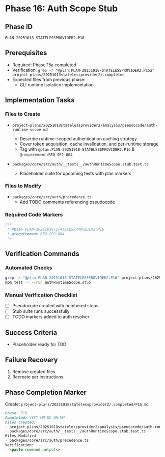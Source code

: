 # Phase 16: Auth Scope Stub

## Phase ID

`PLAN-20251018-STATELESSPROVIDER2.P16`

## Prerequisites

- Required: Phase 15a completed
- Verification: `grep -r "@plan:PLAN-20251018-STATELESSPROVIDER2.P15a" project-plans/20251018statelessprovider2/.completed`
- Expected files from previous phase:
  - CLI runtime isolation implementation

## Implementation Tasks

### Files to Create

- `project-plans/20251018statelessprovider2/analysis/pseudocode/auth-runtime-scope.md`
  - Describe runtime-scoped authentication caching strategy
  - Cover token acquisition, cache invalidation, and per-runtime storage
  - Tag with `@plan:PLAN-20251018-STATELESSPROVIDER2.P16` & `@requirement:REQ-SP2-004`

- `packages/core/src/auth/__tests__/authRuntimeScope.stub.test.ts`
  - Placeholder suite for upcoming tests with plan markers

### Files to Modify

- `packages/core/src/auth/precedence.ts`
  - Add TODO comments referencing pseudocode

### Required Code Markers

```typescript
/**
 * @plan PLAN-20251018-STATELESSPROVIDER2.P16
 * @requirement REQ-SP2-004
 */
```

## Verification Commands

### Automated Checks

```bash
grep -r "@plan:PLAN-20251018-STATELESSPROVIDER2.P16" project-plans/20251018statelessprovider2/analysis/pseudocode/auth-runtime-scope.md
npm test -- --run authRuntimeScope.stub
```

### Manual Verification Checklist

- [ ] Pseudocode created with numbered steps
- [ ] Stub suite runs successfully
- [ ] TODO markers added to auth resolver

## Success Criteria

- Placeholder ready for TDD

## Failure Recovery

1. Remove created files
2. Recreate per instructions

## Phase Completion Marker

Create: `project-plans/20251018statelessprovider2/.completed/P16.md`

```markdown
Phase: P16
Completed: YYYY-MM-DD HH:MM
Files Created:
- project-plans/20251018statelessprovider2/analysis/pseudocode/auth-runtime-scope.md
- packages/core/src/auth/__tests__/authRuntimeScope.stub.test.ts
Files Modified:
- packages/core/src/auth/precedence.ts
Verification:
- <paste command outputs>
```
